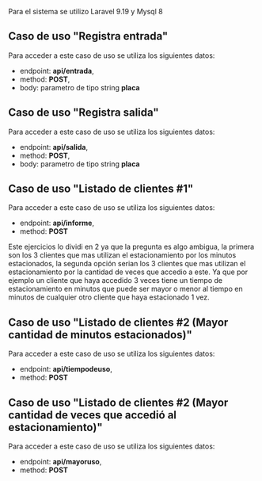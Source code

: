 Para el sistema se utilizo Laravel 9.19 y Mysql 8

## Caso de uso "Registra entrada"

Para acceder a este caso de uso se utiliza los siguientes datos:
* endpoint: **api/entrada**,
* method: **POST**,
* body: parametro de tipo string **placa**

## Caso de uso "Registra salida"

Para acceder a este caso de uso se utiliza los siguientes datos:
* endpoint: **api/salida**,
* method: **POST**,
* body: parametro de tipo string **placa**

## Caso de uso "Listado de clientes #1"

Para acceder a este caso de uso se utiliza los siguientes datos:
* endpoint: **api/informe**,
* method: **POST**

Este ejercicios lo dividi en 2 ya que la pregunta es algo ambigua, la primera son los 3 clientes que mas utilizan el estacionamiento por los minutos estacionados, la segunda opción serian los 3 clientes que mas utilizan el estacionamiento por la cantidad de veces que accedio a este. Ya que por ejemplo un cliente que haya accedido 3 veces tiene un tiempo de estacionamiento en minutos que puede ser mayor o menor al tiempo en minutos de cualquier otro cliente que haya estacionado 1 vez.

## Caso de uso "Listado de clientes #2 (Mayor cantidad de minutos estacionados)"

Para acceder a este caso de uso se utiliza los siguientes datos:
* endpoint: **api/tiempodeuso**,
* method: **POST**

## Caso de uso "Listado de clientes #2 (Mayor cantidad de veces que accedió al estacionamiento)"

Para acceder a este caso de uso se utiliza los siguientes datos:
* endpoint: **api/mayoruso**,
* method: **POST**
